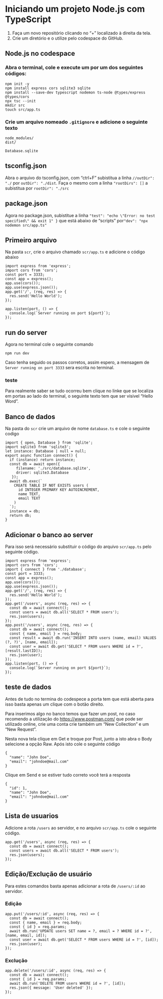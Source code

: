 # Iniciando um projeto Node.js com TypeScript 

1. Faça um novo repositório clicando no “+” localizado à direita da tela. 
2. Crie um diretório e o utilize pelo codespace do GitHub. 

## Node.js no codespace

### Abra o terminal, cole e execute um por um dos seguintes códigos:
```
npm init -y 
npm install express cors sqlite3 sqlite 
npm install --save-dev typescript nodemon ts-node @types/express @types/cors 
npx tsc --init 
mkdir src 
touch src/app.ts
```

### Crie um arquivo nomeado ``.gitignore`` e adicione o seguinte texto 
```
node_modules/ 
dist/

Database.sqlite
```

## tsconfig.json 
Abra o arquivo do tsconfig.json, com “ctrl+F” subistitua a linha ``//outDir": "./`` por ``outDir": "./dist``. Faça o mesmo com a linha ``"rootDirs": []`` a subistitua por ``rootDir": "./src``

## package.json 
Agora no package.json, subistitue a linha ``"test": "echo \"Error: no test specified\" && exit 1" }`` que está abaixo de “scripts” por``"dev": "npx nodemon src/app.ts"`` 

## Primeiro arquivo 
Na pasta ``scr``, crie o arquivo chamado ``scr/app.ts`` e adicione o código abaixo  
````
import express from 'express';
import cors from 'cors'; 
const port = 3333; 
const app = express(); 
app.use(cors()); 
app.use(express.json()); 
app.get('/', (req, res) => { 
  res.send('Hello World'); 
});

app.listen(port, () => { 
  console.log(`Server running on port ${port}`); 
});
````

## run do server 
Agora no terminal cole o seguinte comando  
````
npm run dev
````
Caso tenha seguido os passos corretos, assim espero, a mensagem de ``Server running on port 3333`` sera escrita no terminal. 

### teste 
Para realmente saber se tudo ocorreu bem clique no linke que se localiza em portas ao lado do terminal, o seguinte texto tem que ser visivel “Hello Word”.

## Banco de dados
Na pasta do ``scr`` crie um arquivo de nome ``database.ts`` e cole o seguinte codigo
````
import { open, Database } from 'sqlite'; 
import sqlite3 from 'sqlite3'; 
let instance: Database | null = null; 
export async function connect() { 
  if (instance) return instance; 
  const db = await open({ 
     filename: './src/database.sqlite', 
     driver: sqlite3.Database 
   }); 
  await db.exec(` 
    CREATE TABLE IF NOT EXISTS users ( 
      id INTEGER PRIMARY KEY AUTOINCREMENT, 
      name TEXT, 
      email TEXT 
    ) 
  `); 
  instance = db; 
  return db; 
}
````
## Adicionar o banco ao server 
Para isso será necessário substituir o código do arquivo ``scr/app.ts`` pelo seguinte código. 
````
import express from 'express'; 
import cors from 'cors'; 
import { connect } from './database'; 
const port = 3333; 
const app = express(); 
app.use(cors()); 
app.use(express.json()); 
app.get('/', (req, res) => { 
  res.send('Hello World'); 
}); 
app.get('/users', async (req, res) => { 
  const db = await connect(); 
  const users = await db.all('SELECT * FROM users'); 
  res.json(users); 
}); 
app.post('/users', async (req, res) => { 
  const db = await connect(); 
  const { name, email } = req.body; 
  const result = await db.run('INSERT INTO users (name, email) VALUES (?, ?)', [name, email]); 
  const user = await db.get('SELECT * FROM users WHERE id = ?', [result.lastID]); 
  res.json(user); 
}); 
app.listen(port, () => { 
  console.log(`Server running on port ${port}`); 
}); 
`````
## teste de dados 
Antes de tudo no termina do codespece a porta tem que está aberta para isso basta apenas um clique com o botão direito. 

Para inserimos algo no banco temos que fazer um post, no caso recomendo a utilização do https://www.postman.com/ que pode ser utilizado online, crie uma conta crie também um “New Collection” e um “New Request”.  

Nesta nova tela clique em Get e troque por Post, junto a isto abra o Body selecione a opção Raw. 
Após isto cole o seguinte código  
````
{ 
  "name": "John Doe", 
  "email": "johndoe@mail.com" 
} 
````
Clique em Send e se estiver tudo correto você terá a resposta  
````
{ 
  "id": 1, 
  "name": "John Doe", 
  "email": "johndoe@mail.com" 
} 
````
## Lista de usuarios
Adicione a rota ``/users`` ao servidor, e no arquivo ``scr/app.ts`` cole o seguinte código. 
````
app.get('/users', async (req, res) => { 
  const db = await connect(); 
  const users = await db.all('SELECT * FROM users'); 
  res.json(users); 
});
````
## Edição/Exclução de usuário 
Para estes comandos basta apenas adicionar a rota de ``/users/:id`` ao servidor. 
### Edição
````
app.put('/users/:id', async (req, res) => { 
  const db = await connect(); 
  const { name, email } = req.body; 
  const { id } = req.params; 
  await db.run('UPDATE users SET name = ?, email = ? WHERE id = ?', [name, email, id]); 
  const user = await db.get('SELECT * FROM users WHERE id = ?', [id]); 
  res.json(user); 
});
````
### Exclução
````
app.delete('/users/:id', async (req, res) => { 
  const db = await connect(); 
  const { id } = req.params; 
  await db.run('DELETE FROM users WHERE id = ?', [id]); 
  res.json({ message: 'User deleted' }); 
});
````









